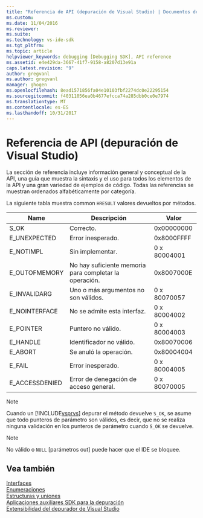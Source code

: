 ```yaml
---
title: "Referencia de API (depuración de Visual Studio) | Documentos de Microsoft"
ms.custom: 
ms.date: 11/04/2016
ms.reviewer: 
ms.suite: 
ms.technology: vs-ide-sdk
ms.tgt_pltfrm: 
ms.topic: article
helpviewer_keywords: debugging [Debugging SDK], API reference
ms.assetid: e4e429da-3667-41f7-9158-a8207d13e91a
caps.latest.revision: "9"
author: gregvanl
ms.author: gregvanl
manager: ghogen
ms.openlocfilehash: 8ead1571856fa04e10103fbf2274dc0e22295154
ms.sourcegitcommit: f40311056ea0b4677efcca74a285dbb0ce0e7974
ms.translationtype: MT
ms.contentlocale: es-ES
ms.lasthandoff: 10/31/2017
---
```

# <a name="api-reference-visual-studio-debugging"></a>Referencia de API (depuración de Visual Studio)
La sección de referencia incluye información general y conceptual de la API, una guía que muestra la sintaxis y el uso para todos los elementos de la API y una gran variedad de ejemplos de código. Todas las referencias se muestran ordenados alfabéticamente por categoría.  
  
 La siguiente tabla muestra common `HRESULT` valores devueltos por métodos.  
  
|Name|Descripción|Valor|  
|----------|-----------------|-----------|  
|S_OK|Correcto.|0x00000000|  
|E_UNEXPECTED|Error inesperado.|0x8000FFFF|  
|E_NOTIMPL|Sin implementar.|0 x 80004001|  
|E_OUTOFMEMORY|No hay suficiente memoria para completar la operación.|0x8007000E|  
|E_INVALIDARG|Uno o más argumentos no son válidos.|0 x 80070057|  
|E_NOINTERFACE|No se admite esta interfaz.|0 x 80004002|  
|E_POINTER|Puntero no válido.|0 x 80004003|  
|E_HANDLE|Identificador no válido.|0x80070006|  
|E_ABORT|Se anuló la operación.|0x80004004|  
|E_FAIL|Error inesperado.|0 x 80004005|  
|E_ACCESSDENIED|Error de denegación de acceso general.|0 x 80070005|  
  
> [!NOTE]
>  Cuando un [!INCLUDE[vsprvs](../../../code-quality/includes/vsprvs_md.md)] depurar el método devuelve `S_OK`, se asume que todo punteros de parámetro son válidos, es decir, que no se realiza ninguna validación en los punteros de parámetro cuando `S_OK` se devuelve.  
  
> [!NOTE]
>  No válido o `NULL` [parámetros out] puede hacer que el IDE se bloquee.  
  
## <a name="see-also"></a>Vea también  
 [Interfaces](../../../extensibility/debugger/reference/interfaces-visual-studio-debugging.md)   
 [Enumeraciones](../../../extensibility/debugger/reference/enumerations-visual-studio-debugging.md)   
 [Estructuras y uniones](../../../extensibility/debugger/reference/structures-and-unions.md)   
 [Aplicaciones auxiliares SDK para la depuración](../../../extensibility/debugger/reference/sdk-helpers-for-debugging.md)   
 [Extensibilidad del depurador de Visual Studio](../../../extensibility/debugger/visual-studio-debugger-extensibility.md)